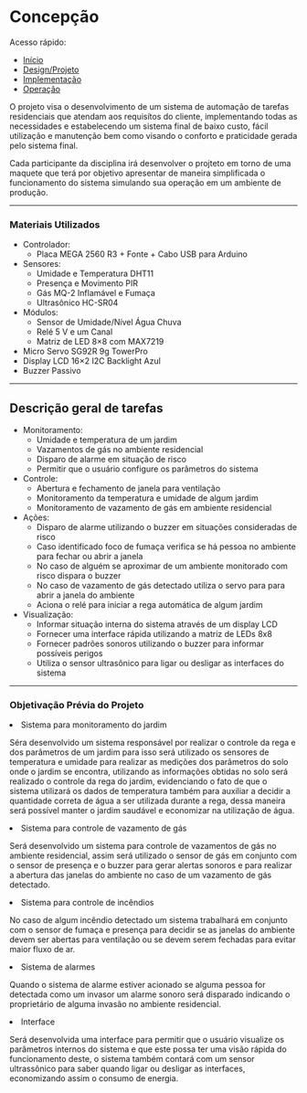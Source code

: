# Concepção

Acesso rápido:
  - [Início](https://github.com/JoaoMario109/projeto-integrador-2)
  - [Design/Projeto](./design.md)
  - [Implementação](./implement.md)
  - [Operação](./operate.md)

<p>
O projeto visa o desenvolvimento de um sistema de automação de tarefas residenciais que atendam aos requisítos do cliente, implementando todas as necessidades e estabelecendo um sistema final de baixo custo, fácil utilização e manutenção bem como visando o conforto e praticidade gerada pelo sistema final.
</p>
<p>
Cada participante da disciplina irá desenvolver o projteto em torno de uma maquete que terá por objetivo apresentar de maneira simplificada o funcionamento do sistema simulando sua operação em um ambiente de produção.
</p>
<hr>

### Materiais Utilizados
<ul>
  <li>Controlador:
    <ul>
      <li>Placa MEGA 2560 R3 + Fonte + Cabo USB para Arduino</li>
    </ul>
  </li>
  <li>Sensores:
    <ul>
      <li>Umidade e Temperatura DHT11</li>
      <li>Presença e Movimento PIR</li>
      <li>Gás MQ-2 Inflamável e Fumaça</li>
      <li>Ultrasônico HC-SR04</li>
    </ul>
  </li>
  <li>Módulos:
    <ul>
      <li>Sensor de Umidade/Nível Água Chuva</li>
      <li>Relé 5 V e um Canal</li>
      <li>Matriz de LED 8×8 com MAX7219</li>
    </ul>
  </li>
  <li>Micro Servo SG92R 9g TowerPro</li>
  <li>Display LCD 16×2 I2C Backlight Azul</li>
  <li>Buzzer Passivo</li>
</ul>

<hr>

## Descrição geral de tarefas
<ul>
  <li>Monitoramento:
    <ul>
      <li>Umidade e temperatura de um jardim</li>
      <li>Vazamentos de gás no ambiente residencial</li>
      <li>Disparo de alarme em situação de risco</li>
      <li>Permitir que o usuário configure os parâmetros do sistema</li>
    </ul>
  </li>
  <li>Controle:
    <ul>
      <li>Abertura e fechamento de janela para ventilação</li>
      <li>Monitoramento da temperatura e umidade de algum jardim</li>
      <li>Monitoramento de vazamento de gás em ambiente residencial</li>
    </ul>
  </li>
  <li>Ações:
    <ul>
      <li>Disparo de alarme utilizando o buzzer em situações consideradas de risco</li>
      <li>Caso identificado foco de fumaça verifica se há pessoa no ambiente para fechar ou abrir a janela</li>
      <li>No caso de alguém se aproximar de um ambiente monitorado com risco dispara o buzzer</li>
      <li>No caso de vazamento de gás detectado utiliza o servo para para abrir a janela do ambiente</li>
      <li>Aciona o relé para iniciar a rega automática de algum jardim</li>
    </ul>
  </li>
  <li>Visualização:
    <ul>
      <li>Informar situação interna do sistema através de um display LCD</li>
      <li>Fornecer uma interface rápida utilizando a matriz de LEDs 8x8</li>
      <li>Fornecer padrões sonoros utilizando o buzzer para informar possíveis perigos</li>
      <li>Utiliza o sensor ultrasônico para ligar ou desligar as interfaces do sistema</li>
    </ul>
  </li>
</ul>

<hr>

### Objetivação Prévia do Projeto

<li>Sistema para monitoramento do jardim</li>
<p>
  Séra desenvolvido um sistema responsável por realizar o controle da rega e dos parâmetros de um jardim
  para isso será utilizado os sensores de temperatura e umidade para realizar as medições dos parâmetros
  do solo onde o jardim se encontra, utilizando as informações obtidas no solo será realizado o controle
  da rega do jardim, evidenciando o fato de que o sistema utilizará os dados de temperatura também para
  auxiliar a decidir a quantidade correta de água a ser utilizada durante a rega, dessa maneira será 
  possível manter o jardim saudável e economizar na utilização de água.
</p>

<li>Sistema para controle de vazamento de gás</li>
<p>
  Será desenvolvido um sistema para controle de vazamentos de gás no ambiente residencial, assim será utilizado 
  o sensor de gás em conjunto com o sensor de presença e o buzzer para gerar alertas sonoros e para realizar a
  abertura das janelas do ambiente no caso de um vazamento de gás detectado.
</p>

<li>Sistema para controle de incêndios</li>
<p>
  No caso de algum incêndio detectado um sistema trabalhará em conjunto com o sensor de fumaça e presença para
  decidir se as janelas do ambiente devem ser abertas para ventilação ou se devem serem fechadas para evitar maior
  fluxo de ar.
</p>

<li>Sistema de alarmes</li>
<p>
  Quando o sistema de alarme estiver acionado se alguma pessoa for detectada como um invasor um alarme sonoro será disparado indicando
  o proprietário de alguma invasão no ambiente residencial.
</p>

<li>Interface</li>
<p>
  Será desenvolvida uma interface para permitir que o usuário visualize os parâmetros internos do sistema e que
  este possa ter uma visão rápida do funcionamento deste, o sistema também contará com um sensor ultrassônico para
  saber quando ligar ou desligar as interfaces, economizando assim o consumo de energia.
</p>
